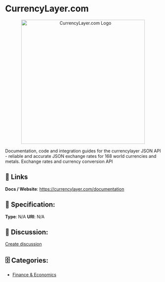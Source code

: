 # CurrencyLayer.com
<p align="center">
    <img width="400" src="https://raw.githubusercontent.com/apis-list/apis-list/main/apis/currencylayer-com/logo_256x256.png" alt="CurrencyLayer.com Logo"/>
</p>

Documentation, code and integration guides for the currencylayer JSON API - reliable and accurate JSON exchange rates for 168 world currencies and metals. Exchange rates and currency conversion API

##  🔗 Links
**Docs / Website**: https://currencylayer.com/documentation

## 🧬 Specification:
**Type**:  N/A 
**URI**:  N/A 

## 💬 Discussion:
[Create discussion](https://github.com/apis-list/apis-list/discussions/new)

## 🗄️ Categories:
- [Finance & Economics](https://github.com/apis-list/apis-list#finance-and-economics)



